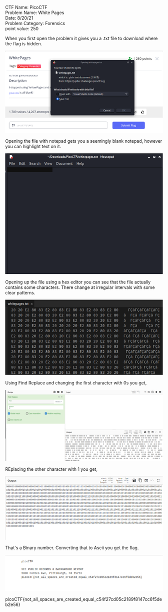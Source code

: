 
CTF Name: PicoCTF  
Problem Name: White Pages  
Date: 8/20/21   
Problem Category: Forensics  
point value: 250  


When you first open the problem it gives you a .txt file to download where the flag is hidden.

![Alt text](https://github.com/RhysticStudies/Writeups/blob/main/PicoCTF/WhitePages/Screenshot1.png)

Opening the file with notepad gets you a seemingly blank notepad, however you can highlight text on it.

![Alt text](https://github.com/RhysticStudies/Writeups/blob/main/PicoCTF/WhitePages/Screenshot2.png)

Opening up the file using a hex editor you can see that the file actually contains some characters. There change at irregular intervals with some clear patterns.

![Alt text](https://github.com/RhysticStudies/Writeups/blob/main/PicoCTF/WhitePages/Screenshot3.png)

Using Find Replace and changing the first character with 0s you get,

![Alt text](https://github.com/RhysticStudies/Writeups/blob/main/PicoCTF/WhitePages/Screenshot4.png)

REplacing the other character with 1 you get,

![Alt text](https://github.com/RhysticStudies/Writeups/blob/main/PicoCTF/WhitePages/Screenshot5.png)

That's a Binary number. Converting that to Ascii you get the flag.

![Alt text](https://github.com/RhysticStudies/Writeups/blob/main/PicoCTF/WhitePages/Screenshot6.png)

picoCTF{not_all_spaces_are_created_equal_c54f27cd05c2189f8147cc6f5deb2e56}
